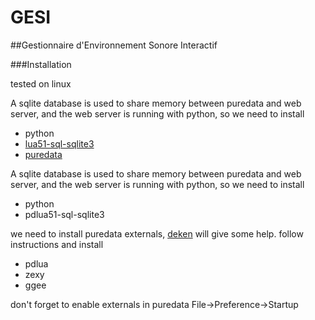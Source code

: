 # GESI
##Gestionnaire d'Environnement Sonore Interactif

###Installation

tested on linux

A sqlite database is used to share memory between puredata and web server, and the web server is running with python, so we need to install

* python 
* [lua51-sql-sqlite3](https://www.google.fr/#q=lua51-sql-sqlite3)
* [puredata](https://puredata.info/downloads/pure-data)


A sqlite database is used to share memory between puredata and web server, and the web server is running with python, so we need to install

* python 
* pdlua51-sql-sqlite3

we need to install puredata externals, [deken](https://github.com/pure-data/deken) will give some help.
follow instructions and install

* pdlua
* zexy
* ggee

don't forget to enable externals in puredata File->Preference->Startup








